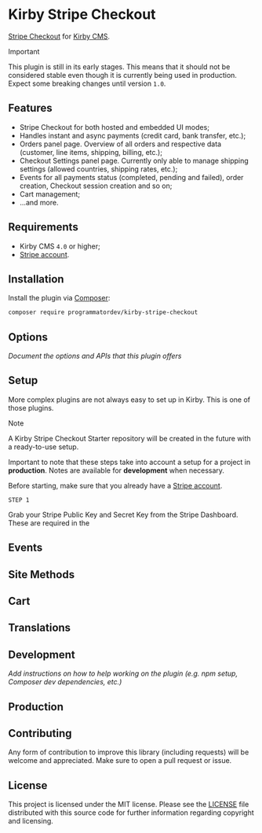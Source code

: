 # Kirby Stripe Checkout

[Stripe Checkout](https://stripe.com/en-pt/payments/checkout) for [Kirby CMS](https://getkirby.com).

> [!IMPORTANT]
> This plugin is still in its early stages.
> This means that it should not be considered stable even though it is currently being used in production.
> Expect some breaking changes until version `1.0`.

## Features

- Stripe Checkout for both hosted and embedded UI modes;
- Handles instant and async payments (credit card, bank transfer, etc.);
- Orders panel page. Overview of all orders and respective data (customer, line items, shipping, billing, etc.);
- Checkout Settings panel page. Currently only able to manage shipping settings (allowed countries, shipping rates, etc.);
- Events for all payments status (completed, pending and failed), order creation, Checkout session creation and so on;
- Cart management;
- ...and more.

## Requirements

- Kirby CMS `4.0` or higher;
- [Stripe account](https://dashboard.stripe.com/register).

## Installation

Install the plugin via [Composer](https://getcomposer.org/):

```bash
composer require programmatordev/kirby-stripe-checkout
```

## Options

*Document the options and APIs that this plugin offers*

## Setup

More complex plugins are not always easy to set up in Kirby.
This is one of those plugins.

> [!NOTE]
> A Kirby Stripe Checkout Starter repository will be created in the future with a ready-to-use setup.

Important to note that these steps take into account a setup for a project in **production**.
Notes are available for **development** when necessary.

Before starting, make sure that you already have a [Stripe account](#requirements).

`STEP 1`

Grab your Stripe Public Key and Secret Key from the Stripe Dashboard.
These are required in the

## Events

## Site Methods

## Cart

## Translations

## Development

*Add instructions on how to help working on the plugin (e.g. npm setup, Composer dev dependencies, etc.)*

## Production

## Contributing

Any form of contribution to improve this library (including requests) will be welcome and appreciated.
Make sure to open a pull request or issue.

## License

This project is licensed under the MIT license.
Please see the [LICENSE](LICENSE) file distributed with this source code for further information regarding copyright and licensing.
